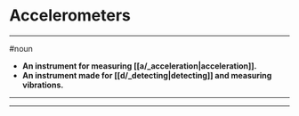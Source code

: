 # Accelerometers
---
#noun
- **An instrument for measuring [[a/_acceleration|acceleration]].**
- **An instrument made for [[d/_detecting|detecting]] and measuring vibrations.**
---
---
